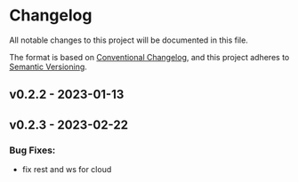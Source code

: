 # Changelog

All notable changes to this project will be documented in this file.

The format is based on [Conventional Changelog](https://www.conventionalcommits.org/en/v1.0.0/),
and this project adheres to [Semantic Versioning](https://semver.org/spec/v2.0.0.html).

## v0.2.2 - 2023-01-13

## v0.2.3 - 2023-02-22

### Bug Fixes:

- fix rest and ws for cloud

